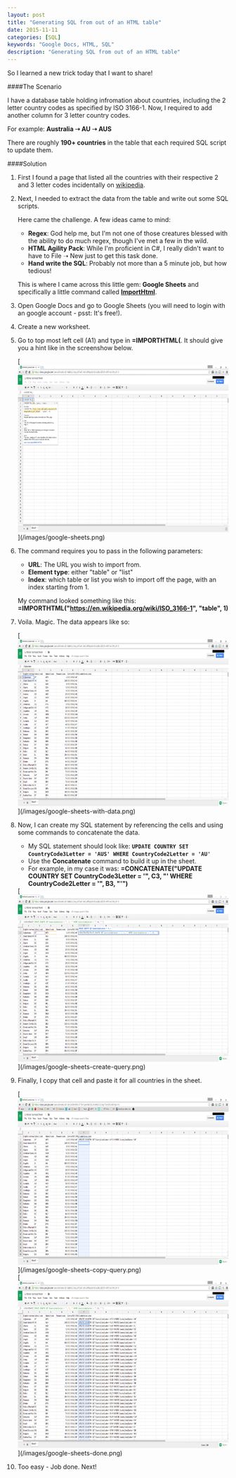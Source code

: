 ```yaml
---
layout: post
title: "Generating SQL from out of an HTML table"
date: 2015-11-11
categories: [SQL]
keywords: "Google Docs, HTML, SQL"
description: "Generating SQL from out of an HTML table"
---
```


So I learned a new trick today that I want to share! 

####The Scenario

I have a database table holding infromation about countries, including the 2 letter country codes as specified by ISO 3166-1.
Now, I required to add another column for 3 letter country codes.

For example: **Australia &#10141; AU &#10141; AUS**

There are roughly **190+ countries** in the table that each required SQL script to update them.

####Solution

1. First I found a page that listed all the countries with their respective 2 and 3 letter codes incidentally on [wikipedia](https://en.wikipedia.org/wiki/ISO_3166-1).

2. Next, I needed to extract the data from the table and write out some SQL scripts.

    Here came the challenge. A few ideas came to mind:

    - **Regex**: God help me, but I'm not one of those creatures blessed with the ability to do much regex, though I've met a few in the wild.
    - **HTML Agility Pack**: While I'm proficient in C#, I really didn't want to have to File &#10141; New just to get this task done.
    - **Hand write the SQL**: Probably not more than a 5 minute job, but how tedious!

    This is where I came across this little gem: **Google Sheets** and specifically a little command called **[ImportHtml](https://support.google.com/docs/answer/3093339?hl=en)**.

3. Open Google Docs and go to Google Sheets (you will need to login with an google account - psst: It's free!).

4. Create a new worksheet.

5. Go to top most left cell (A1) and type in **=IMPORTHTML(**. It should give you a hint like in the screenshow below.

    <div class="centered">
        [<img src="/images/google-sheets.png"  alt="Google Sheets" style="width: 640px; height: 379px"/>](/images/google-sheets.png)
    </div>

6. The command requires you to pass in the following parameters:
    - **URL**: The URL you wish to import from.
    - **Element type**: either "table" or "list"
    - **Index**: which table or list you wish to import off the page, with an index starting from 1.
 
    My command looked something like this: **=IMPORTHTML("https://en.wikipedia.org/wiki/ISO_3166-1", "table", 1)**
 
7. Voila. Magic. The data appears like so:
 
    <div class="centered">
        [<img src="/images/google-sheets-with-data.png"  alt="Google Sheets with data" style="width: 640px; height: 379px"/>](/images/google-sheets-with-data.png)
    </div>

8. Now, I can create my SQL statement by referencing the cells and using some commands to concatenate the data.

    - My SQL statement should look like: **`UPDATE COUNTRY SET CountryCode3Letter = 'AUS' WHERE CountryCode2Letter = 'AU'`**
    - Use the **Concatenate** command to build it up in the sheet.
    - For example, in my case it was: **=CONCATENATE("UPDATE COUNTRY SET CountryCode3Letter = '", C3, "' WHERE CountryCode2Letter = '", B3, "'")**
    
    <div class="centered">
        [<img src="/images/google-sheets-create-query.png"  alt="Create query" style="width: 640px; height: 379px"/>](/images/google-sheets-create-query.png)
    </div>      

9. Finally, I copy that cell and paste it for all countries in the sheet.

    <div class="centered">
        [<img src="/images/google-sheets-copy-query.png"  alt="Copy query" style="width: 640px; height: 379px"/>](/images/google-sheets-copy-query.png)
    </div>
    
    <div class="centered">
        [<img src="/images/google-sheets-done.png"  alt="All queries generated" style="width: 640px; height: 379px"/>](/images/google-sheets-done.png)
    </div>

10. Too easy - Job done. Next!

  
